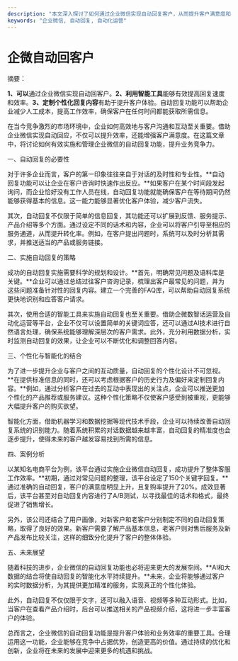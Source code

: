 ```yaml
---
description: "本文深入探讨了如何通过企业微信实现自动回复客户，从而提升客户满意度和营销效率。"
keywords: "企业微信, 自动回复, 自动化运营"
---
```

# 企微自动回客户

摘要：

**1、可以**通过企业微信实现自动回客户。**2、利用智能工具**能够有效提高回复速度和效率。**3、定制个性化回复内容**有助于提升客户体验。自动回复功能可以帮助企业减少人工成本，提高工作效率，确保客户在任何时间都能获取所需信息。

在当今竞争激烈的市场环境中，企业如何高效地与客户沟通和互动至关重要。借助企业微信实现自动回应，不仅可以提升效率，还能增强客户满意度。在这篇文章中，将讨论如何有效实施和管理企业微信的自动回复功能，提升业务竞争力。

一、自动回复的必要性

对于许多企业而言，客户的第一印象往往来自于对话的及时性和专业性。**自动回复功能可以让企业在客户咨询时快速作出反应。**如果客户在某个时间段发起询问，而企业恰好没有工作人员在线，自动回复功能就能确保客户在等待期间仍然能够获得基本的信息。这一能力能够显著优化客户体验，减少客户流失。

其次，自动回复不仅限于简单的信息回复，其功能还可以扩展到反馈、服务提示、产品介绍等多个方面。通过设定不同的话术和内容，企业可以将客户引导至相应的服务通道，从而提升转化率。例如，在客户提出问题时，系统可以及时分析其需求，并推送适当的产品或服务链接。

二、实施自动回复的策略

成功的自动回复实施需要科学的规划和设计。**首先，明确常见问题及语料库是关键。**企业可以通过总结过往客户咨询记录，梳理出客户最常见的问题，并为这些问题准备针对性的回复内容。建立一个完善的FAQ库，可以帮助自动回复系统更快地识别和应答客户请求。

其次，使用合适的智能工具来实施自动回复也至关重要。借助企微数智话运营及自动化运营等平台，企业不仅可以设置简单的关键词应答，还可以通过AI技术进行自然语言处理，确保系统能够理解深层次的客户需求。此外，充分利用数据分析，实时监测自动回复的效果，让企业可以不断优化和调整回答内容。

三、个性化与智能化的结合

为了进一步提升企业与客户之间的互动质量，自动回复的个性化设计不可忽视。**在提供标准信息的同时，还可以考虑根据客户的历史行为及偏好来定制回复内容。**例如，通过分析客户在过去的互动中表现出的关注点，企业可以推送更加个性化的产品推荐或服务建议。这种个性化策略不仅使客户感受到被重视，更能够大幅提升客户的购买欲望。

智能化方面，借助机器学习和数据挖掘等现代技术手段，企业可以持续改善自动回复系统的识别能力。随着系统积累的对话数据越来越丰富，自动回复的精准度也会逐步提升，使得未来的客户越发容易找到所需的信息。

四、案例分析

以某知名电商平台为例，该平台通过实施企业微信自动回复，成功提升了整体客服工作效率。**初期，通过对常见问题的整理，该平台设定了150个关键字回复。**通过准确的自动回复，客户的满意度明显上升，且复购率提升了20%。成效显著后，该平台甚至对自动回复内容进行了A/B测试，以寻找最佳的话术和格式，最终促进了销售增长。

另外，该公司还结合了用户画像，对新客户和老客户分别制定不同的自动回复策略，取得了良好的效果。新客户需要了解产品基本信息，老客户则对售后服务及新产品发布比较关注，这样的细致分化提升了客户的整体体验。

五、未来展望

随着科技的进步，企业微信的自动回复功能也必将迎来更大的发展空间。**AI和大数据的结合将使自动回复的智能化水平持续提升。**未来，企业将能够通过客户的实时数据分析，为其提供更加精准的服务，实现真正的个性化体验。

此外，自动回复不仅仅限于文字，还可以融入语音、视频等多种互动形式。比如，当客户在查看产品介绍时，后台可以推送相关的产品视频介绍，这将进一步丰富客户的体验。

总而言之，企业微信的自动回复功能是提升客户体验和业务效率的重要工具。合理运用这一功能，企业能够在竞争中占据优势，创造更高的价值。通过持续的优化和创新，企业将在未来的发展中迎来更多的机遇和挑战。
